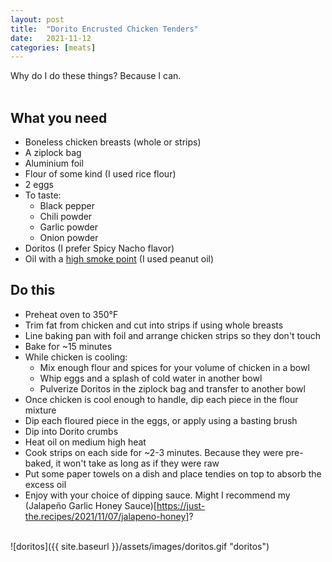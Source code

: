 ```yaml
---
layout: post
title:  "Dorito Encrusted Chicken Tenders"
date:   2021-11-12
categories: [meats]
---
```

Why do I do these things? Because I can.<br/>
<br/>
## What you need
* Boneless chicken breasts (whole or strips)
* A ziplock bag
* Aluminium foil
* Flour of some kind (I used rice flour)
* 2 eggs
* To taste:
  * Black pepper
  * Chili powder
  * Garlic powder
  * Onion powder
* Doritos (I prefer Spicy Nacho flavor)
* Oil with a [high smoke point](https://www.tasteofhome.com/article/best-oils-frying/) (I used peanut oil)

## Do this
* Preheat oven to 350°F
* Trim fat from chicken and cut into strips if using whole breasts
* Line baking pan with foil and arrange chicken strips so they don't touch
* Bake for ~15 minutes
* While chicken is cooling:
  * Mix enough flour and spices for your volume of chicken in a bowl
  * Whip eggs and a splash of cold water in another bowl
  * Pulverize Doritos in the ziplock bag and transfer to another bowl
* Once chicken is cool enough to handle, dip each piece in the flour mixture
* Dip each floured piece in the eggs, or apply using a basting brush
* Dip into Dorito crumbs
* Heat oil on medium high heat
* Cook strips on each side for ~2-3 minutes. Because they were pre-baked, it won't take as long as if they were raw
* Put some paper towels on a dish and place tendies on top to absorb the excess oil
* Enjoy with your choice of dipping sauce. Might I recommend my (Jalapeño Garlic Honey Sauce)[https://just-the.recipes/2021/11/07/jalapeno-honey]? <br/>
<br/>
![doritos]({{ site.baseurl }}/assets/images/doritos.gif "doritos")
